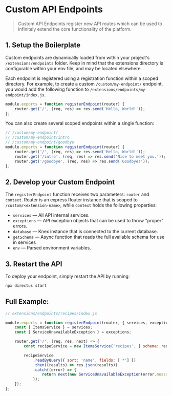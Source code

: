 # Custom API Endpoints <small></small>

> Custom API Endpoints register new API routes which can be used to infinitely extend the core functionality of the
> platform.

## 1. Setup the Boilerplate

Custom endpoints are dynamically loaded from within your project's `/extensions/endpoints` folder. Keep in mind that the
extensions directory is configurable within your env file, and may be located elsewhere.

Each endpoint is registered using a registration function within a scoped directory. For example, to create a custom
`/custom/my-endpoint/` endpoint, you would add the following function to `/extensions/endpoints/my-endpoint/index.js`.

```js
module.exports = function registerEndpoint(router) {
	router.get('/', (req, res) => res.send('Hello, World!'));
};
```

You can also create several scoped endpoints within a single function:

```js
// /custom/my-endpoint/
// /custom/my-endpoint/intro
// /custom/my-endpoint/goodbye
module.exports = function registerEndpoint(router) {
	router.get('/', (req, res) => res.send('Hello, World!'));
	router.get('/intro', (req, res) => res.send('Nice to meet you.'));
	router.get('/goodbye', (req, res) => res.send('Goodbye!'));
};
```

## 2. Develop your Custom Endpoint

The `registerEndpoint` function receives two parameters: `router` and `context`. Router is an express Router instance
that is scoped to `/custom/<extension-name>`, while `context` holds the following properties:

- `services` — All API internal services.
- `exceptions` — API exception objects that can be used to throw "proper" errors.
- `database` — Knex instance that is connected to the current database.
- `getSchema` — Async function that reads the full available schema for use in services
- `env` — Parsed environment variables.

## 3. Restart the API

To deploy your endpoint, simply restart the API by running:

```bash
npx directus start
```

## Full Example:

```js
// extensions/endpoints/recipes/index.js

module.exports = function registerEndpoint(router, { services, exceptions }) {
	const { ItemsService } = services;
	const { ServiceUnavailableException } = exceptions;

	router.get('/', (req, res, next) => {
		const recipeService = new ItemsService('recipes', { schema: req.schema, accountability: req.accountability });

		recipeService
			.readByQuery({ sort: 'name', fields: ['*'] })
			.then((results) => res.json(results))
			.catch((error) => {
				return next(new ServiceUnavailableException(error.message));
			});
	});
};
```
